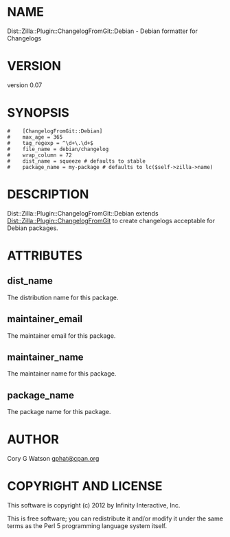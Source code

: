 # NAME

Dist::Zilla::Plugin::ChangelogFromGit::Debian - Debian formatter for Changelogs

# VERSION

version 0.07

# SYNOPSIS

    #    [ChangelogFromGit::Debian]
    #    max_age = 365
    #    tag_regexp = ^\d+\.\d+$
    #    file_name = debian/changelog
    #    wrap_column = 72
    #    dist_name = squeeze # defaults to stable
    #    package_name = my-package # defaults to lc($self->zilla->name)

# DESCRIPTION

Dist::Zilla::Plugin::ChangelogFromGit::Debian extends
[Dist::Zilla::Plugin::ChangelogFromGit](http://search.cpan.org/perldoc?Dist::Zilla::Plugin::ChangelogFromGit) to create changelogs acceptable
for Debian packages.

# ATTRIBUTES

## dist_name

The distribution name for this package.

## maintainer_email

The maintainer email for this package.

## maintainer_name

The maintainer name for this package.

## package_name

The package name for this package.

# AUTHOR

Cory G Watson <gphat@cpan.org>

# COPYRIGHT AND LICENSE

This software is copyright (c) 2012 by Infinity Interactive, Inc.

This is free software; you can redistribute it and/or modify it under
the same terms as the Perl 5 programming language system itself.